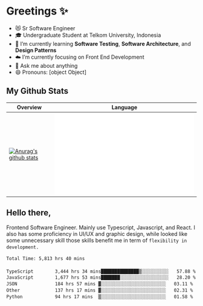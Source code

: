 # Greetings ✨
- 😻 Sr Software Engineer
- 🎓 Undergraduate Student at Telkom University, Indonesia
- 🌱 I’m currently learning **Software Testing**, **Software Architecture**, and **Design Patterns**
- ☁️ I’m currently focusing on Front End Development
- 💬 Ask me about anything
- 😄 Pronouns: [object Object]

## My Github Stats

| Overview | Language |
| --- | --- |
|[![Anurag's github stats](https://github-readme-stats.vercel.app/api?username=abui-am&count_private=true)](https://github.com/anuraghazra/github-readme-stats)|![Language](https://raw.githubusercontent.com/abui-am/stats/c6455f656dfce7acd3951e5ec5b25d72af0b2ee3/generated/languages.svg)|

## Hello there, 
Frontend Software Engineer. 
Mainly use Typescript, Javascript, and React. I also has some proficiency in UI/UX and graphic design, while looked like some unnecessary skill those skills benefit me in term of `flexibility in development.`


<!--START_SECTION:waka-->

```txt
Total Time: 5,813 hrs 40 mins

TypeScript        3,444 hrs 34 mins██████████████▒░░░░░░░░░░   57.88 %
JavaScript        1,677 hrs 53 mins███████░░░░░░░░░░░░░░░░░░   28.20 %
JSON              184 hrs 57 mins ▓░░░░░░░░░░░░░░░░░░░░░░░░   03.11 %
Other             137 hrs 17 mins ▓░░░░░░░░░░░░░░░░░░░░░░░░   02.31 %
Python            94 hrs 17 mins  ▒░░░░░░░░░░░░░░░░░░░░░░░░   01.58 %
```

<!--END_SECTION:waka-->
